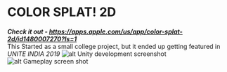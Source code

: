 # COLOR SPLAT! 2D
<b><i>Check it out - https://apps.apple.com/us/app/color-splat-2d/id1480007270?ls=1</b></i><br>
This Started as a small college project, but it ended up getting featured in <i>UNITE INDIA 2019</i>
![alt Unity development screenshot](https://media.giphy.com/media/UrnMBhZMn6BNvuUxTi/giphy.gif)
![alt Gameplay screen shot](https://media.giphy.com/media/h8yZC58zpsv27Wbgr8/giphy.gif)
